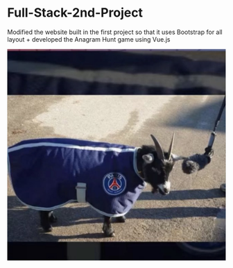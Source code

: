 # Full-Stack-2nd-Project
Modified the website built in the first project so that it uses Bootstrap for all layout + developed the Anagram Hunt game using Vue.js

![A goat wearing a PSG jersey being interviewed (representing Messi), added in the Markdown.](https://github.com/NotARealDoct0r/Full-Stack-2nd-Project/blob/002cef06beeaec221453d7823c4e64923e851177/images/PSG%20Goat%20Messi.jpeg)
